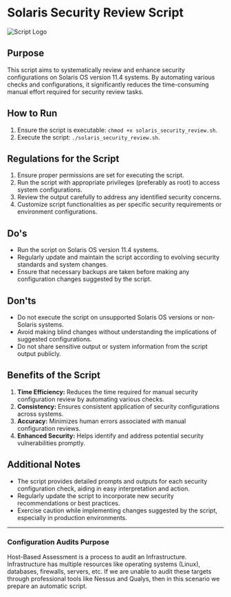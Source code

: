 # Solaris Security Review Script

![Script Logo](https://www.google.com/imgres?imgurl=https%3A%2F%2Fwww.trentonsystems.com%2Fhubfs%2Flock%2520computer%2520circuit%2520board%2520concept.jpeg&tbnid=6D2E4isCZR0jwM&vet=12ahUKEwjSuo3miYOFAxXlomMGHcxLAj8QMygZegUIARCKAQ..i&imgrefurl=https%3A%2F%2Fwww.trentonsystems.com%2Fen-us%2Fresource-hub%2Fblog%2Fsystem-hardening-overview&docid=clWI_xpLSvKrEM&w=999&h=500&q=os%20hardening%20images&ved=2ahUKEwjSuo3miYOFAxXlomMGHcxLAj8QMygZegUIARCKAQ)

## Purpose

This script aims to systematically review and enhance security configurations on Solaris OS version 11.4 systems. By automating various checks and configurations, it significantly reduces the time-consuming manual effort required for security review tasks.

## How to Run

1. Ensure the script is executable: `chmod +x solaris_security_review.sh`.
2. Execute the script: `./solaris_security_review.sh`.

## Regulations for the Script

1. Ensure proper permissions are set for executing the script.
2. Run the script with appropriate privileges (preferably as root) to access system configurations.
3. Review the output carefully to address any identified security concerns.
4. Customize script functionalities as per specific security requirements or environment configurations.

## Do's

- Run the script on Solaris OS version 11.4 systems.
- Regularly update and maintain the script according to evolving security standards and system changes.
- Ensure that necessary backups are taken before making any configuration changes suggested by the script.

## Don'ts

- Do not execute the script on unsupported Solaris OS versions or non-Solaris systems.
- Avoid making blind changes without understanding the implications of suggested configurations.
- Do not share sensitive output or system information from the script output publicly.

## Benefits of the Script

1. **Time Efficiency:** Reduces the time required for manual security configuration review by automating various checks.
2. **Consistency:** Ensures consistent application of security configurations across systems.
3. **Accuracy:** Minimizes human errors associated with manual configuration reviews.
4. **Enhanced Security:** Helps identify and address potential security vulnerabilities promptly.

## Additional Notes

- The script provides detailed prompts and outputs for each security configuration check, aiding in easy interpretation and action.
- Regularly update the script to incorporate new security recommendations or best practices.
- Exercise caution while implementing changes suggested by the script, especially in production environments.

---

### Configuration Audits Purpose

Host-Based Assessment is a process to audit an Infrastructure. Infrastructure has multiple resources like operating systems (Linux), databases, firewalls, servers, etc. If we are unable to audit these targets through professional tools like Nessus and Qualys, then in this scenario we prepare an automatic script.
